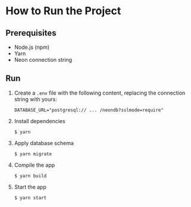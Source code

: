 # How to Run the Project

## Prerequisites
- Node.js (npm)
- Yarn
- Neon connection string

## Run
1. Create a `.env` file with the following content, replacing the connection string with yours:
    ```
    DATABASE_URL="postgresql:// ... /neondb?sslmode=require"
    ```
2. Install dependencies
    ```console
    $ yarn
    ```
3. Apply database schema
    ```console
    $ yarn migrate
    ```
4. Compile the app
    ```
    $ yarn build
    ```
5. Start the app
    ```
    $ yarn start
    ```